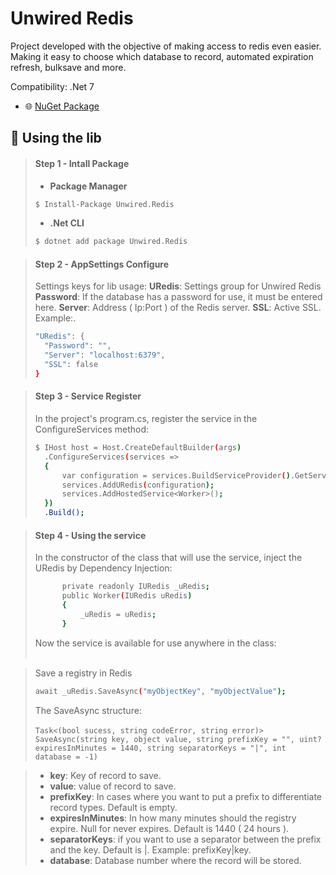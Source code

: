 ﻿# Unwired Redis

Project developed with the objective of making access to redis even easier. Making it easy to choose which database to record, automated expiration refresh, bulksave and more.

Compatibility: .Net 7<br>

- 🌐 [NuGet Package](https://www.nuget.org/packages/Unwired.Redis)

## 🚀 Using the lib

> #### **Step 1** - Intall Package<br>
>- **Package Manager**
>```bash
>$ Install-Package Unwired.Redis
>```
>- **.Net CLI**
>```bash
>$ dotnet add package Unwired.Redis
>```
 
 >#### Step 2 - AppSettings Configure
>Settings keys for lib usage:
>**URedis**: Settings group for Unwired Redis
>**Password**: If the database has a password for use, it must be entered here.
>**Server**: Address ( Ip:Port ) of the Redis server.
>**SSL**: Active SSL.
>Example:.
>```bash
>"URedis": {
>   "Password": "",
>   "Server": "localhost:6379",
>   "SSL": false
>}
>```

> #### Step 3 - Service Register
>In the project's program.cs, register the service in the ConfigureServices method:
>```bash
>$ IHost host = Host.CreateDefaultBuilder(args)
>   .ConfigureServices(services =>
>   {
>       var configuration = services.BuildServiceProvider().GetService<IConfiguration>();
>       services.AddURedis(configuration);
>       services.AddHostedService<Worker>();
>   })
>   .Build();
>```    

> #### Step 4 - Using the service
>In the constructor of the class that will use the service, inject the URedis by Dependency Injection:
>```bash
>       private readonly IURedis _uRedis;
>       public Worker(IURedis uRedis)
>       {
>           _uRedis = uRedis;
>       }
>```      
>Now the service is available for use anywhere in the class:<br><br>

>Save a registry in Redis
>```bash
> await _uRedis.SaveAsync("myObjectKey", "myObjectValue");
>```
>The SaveAsync structure:<br><br>
`Task<(bool sucess, string codeError, string error)> SaveAsync(string key, object value, string prefixKey = "", uint? expiresInMinutes = 1440, string separatorKeys = "|", int database = -1)`

>- **key**: Key of record to save.
>- **value**: value of record to save.
>- **prefixKey**: In cases where you want to put a prefix to differentiate record types. Default is empty.
>- **expiresInMinutes**: In how many minutes should the registry expire. Null for never expires. Default is 1440 ( 24 hours ).
>- **separatorKeys**: if you want to use a separator between the prefix and the key. Default is |. Example: prefixKey|key.
>- **database**: Database number where the record will be stored.
>